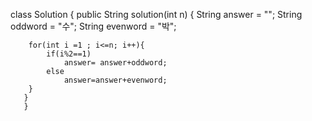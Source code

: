 
class Solution {
    public String solution(int n) {
        String answer = "";
        String oddword = "수";
        String evenword = "박";
        
        for(int i =1 ; i<=n; i++){
            if(i%2==1)
                answer= answer+oddword;
            else
                answer=answer+evenword;
        }
       }
       }

